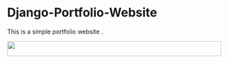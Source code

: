 # Django-Portfolio-Website
This is a simple portfolio website .

<img src="Django-Portfolio-Website/templates/about.html" width="500" height="35">
